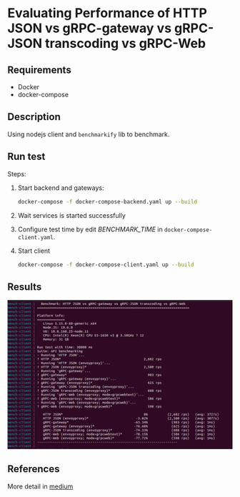 # Evaluating Performance of HTTP JSON vs gRPC-gateway vs gRPC-JSON transcoding vs gRPC-Web

## Requirements

- Docker
- docker-compose

## Description

Using nodejs client and `benchmarkify` lib to benchmark.

## Run test

Steps:

  1. Start backend and gateways:
  
      ```sh
      docker-compose -f docker-compose-backend.yaml up --build
      ```
  1. Wait services is started successfully
  1. Configure test time by edit *BENCHMARK_TIME* in `docker-compose-client.yaml`.
  1. Start client
  
      ```sh
      docker-compose -f docker-compose-client.yaml up --build
      ```
  
## Results

![result](./images/result.png)

## References

More detail in [medium](https://medium.com/@thinhda/compare-grpc-web-with-grpc-gateway-fa1e2acdf29f?source=activity---post_recommended)
